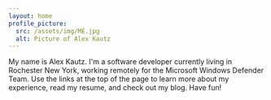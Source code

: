 ```yaml
---
layout: home
profile_picture:
  src: /assets/img/ME.jpg
  alt: Picture of Alex Kautz
---
```


<p>
  My name is Alex Kautz.
  I'm a software developer currently living in Rochester New York, working remotely for the Microsoft Windows Defender Team.
  Use the links at the top of the page to learn more about my experience, read my resume, and check out my blog.
  Have fun!
</p>